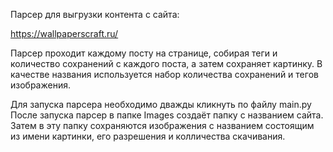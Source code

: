 Парсер для выгрузки контента с сайта:

https://wallpaperscraft.ru/

Парсер проходит каждому посту на странице, собирая теги и количество сохранений с каждого поста,
 а затем сохраняет картинку. В качестве названия используется набор количества сохранений и тегов изображения.

Для запуска парсера необходимо дважды кликнуть по файлу main.py
После запуска парсер в папке Images создаёт папку с названием сайта.
Затем в эту папку сохраняются изображения с названием состоящим из имени картинки, его разрешения и колличества скачивания.

